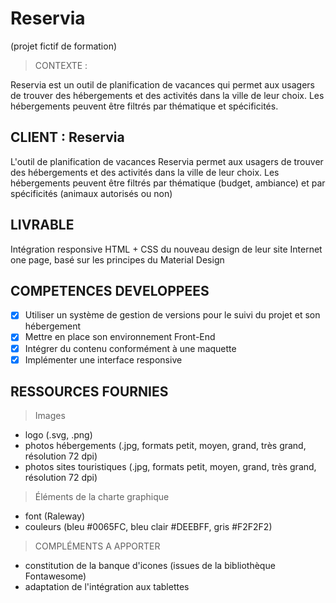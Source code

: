 # Reservia

(projet fictif de formation)

> CONTEXTE :

Reservia est un outil de planification de vacances qui permet aux usagers de trouver des hébergements et des activités dans la ville de leur choix. Les hébergements peuvent être filtrés par thématique et spécificités.

## CLIENT : Reservia

L'outil de planification de vacances Reservia permet aux usagers de trouver des hébergements et des activités dans la ville de leur choix. Les hébergements peuvent être filtrés par thématique (budget, ambiance) et par spécificités (animaux autorisés ou non)

## LIVRABLE

Intégration responsive HTML + CSS du nouveau design de leur site Internet one page, basé sur les principes du Material Design

## COMPETENCES DEVELOPPEES

-[x] Utiliser un système de gestion de versions pour le suivi du projet et son hébergement
-[x] Mettre en place son environnement Front-End
-[x] Intégrer du contenu conformément à une maquette
-[x] Implémenter une interface responsive

## RESSOURCES FOURNIES

> Images

- logo (.svg, .png)
- photos hébergements (.jpg, formats petit, moyen, grand, très grand, résolution 72 dpi)
- photos sites touristiques (.jpg, formats petit, moyen, grand, très grand, résolution 72 dpi)

> Éléments de la charte graphique

- font (Raleway)
- couleurs (bleu #0065FC, bleu clair #DEEBFF, gris #F2F2F2)

> COMPLÉMENTS A APPORTER

- constitution de la banque d'icones (issues de la bibliothèque Fontawesome)
- adaptation de l'intégration aux tablettes
